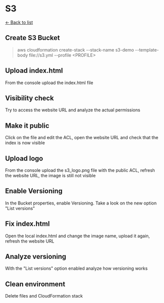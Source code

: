 # S3

[<- Back to list](../README.md)

## Create S3 Bucket
> aws cloudformation create-stack --stack-name s3-demo --template-body file://s3.yml --profile \<PROFILE>

## Upload index.html
From the console upload the index.html file

## Visibility check
Try to access the website URL and analyze the actual permissions

## Make it public
Click on the file and edit the ACL, open the website URL and check that the index is now visible

## Upload logo
From the console upload the s3_logo.png file with the public ACL, refresh the website URL, the image is still not visible

## Enable Versioning
In the Bucket properties, enable Versioning. Take a look on the new option "List versions"

## Fix index.html
Open the local index.html and change the image name, upload it again, refresh the website URL

## Analyze versioning
With the "List versions" option enabled analyze how versioning works

## Clean environment
Delete files and CloudFormation stack
